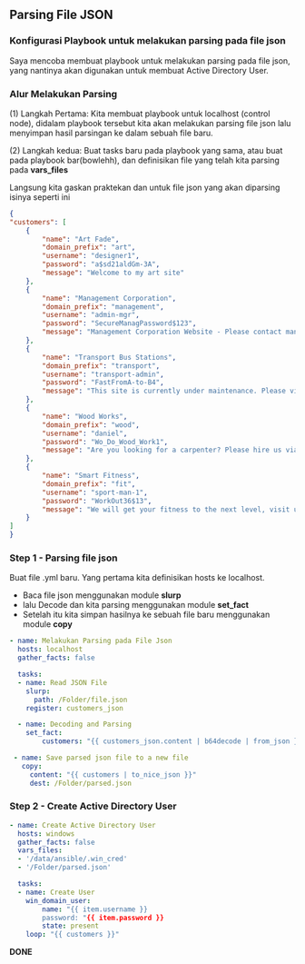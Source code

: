 ## Parsing File JSON
### Konfigurasi Playbook untuk melakukan parsing pada file json
Saya mencoba membuat playbook untuk melakukan parsing pada file json, yang nantinya akan digunakan untuk membuat Active Directory User.
### Alur Melakukan Parsing
(1) Langkah Pertama: Kita membuat playbook untuk localhost (control node), didalam playbook tersebut kita akan melakukan parsing file json lalu menyimpan hasil parsingan ke dalam sebuah file baru.

(2) Langkah kedua: Buat tasks baru pada playbook yang sama, atau buat pada playbook bar(bowlehh), dan definisikan file yang telah kita parsing pada **vars_files**

Langsung kita gaskan praktekan dan untuk file json yang akan diparsing isinya seperti ini
```json
{
"customers": [
    {
        "name": "Art Fade",
        "domain_prefix": "art",
        "username": "designer1",
        "password": "a$sd21aldGm-3A",
        "message": "Welcome to my art site"
    },
    {
        "name": "Management Corporation",
        "domain_prefix": "management",
        "username": "admin-mgr",
        "password": "SecureManagPassword$123",
        "message": "Management Corporation Website - Please contact manager@management.customer.com for more infos"
    },
    {
        "name": "Transport Bus Stations",
        "domain_prefix": "transport",
        "username": "transport-admin",
        "password": "FastFromA-to-B4",
        "message": "This site is currently under maintenance. Please visit later"
    },
    {
        "name": "Wood Works",
        "domain_prefix": "wood",
        "username": "daniel",
        "password": "Wo_Do_Wood_Work1",
        "message": "Are you looking for a carpenter? Please hire us via info@woodworks.com"
    },    
    {
        "name": "Smart Fitness",
        "domain_prefix": "fit",
        "username": "sport-man-1",
        "password": "WorkOut36$13",
        "message": "We will get your fitness to the next level, visit us at baker street 5 in california"
    }
]
}
```
### Step 1 - Parsing file json
Buat file .yml baru. Yang pertama kita definisikan hosts ke localhost.
- Baca file json menggunakan module **slurp**
- lalu Decode dan kita parsing menggunakan module **set_fact**
- Setelah itu kita simpan hasilnya ke sebuah file baru menggunakan module **copy**
```yml
- name: Melakukan Parsing pada File Json
  hosts: localhost
  gather_facts: false

  tasks:
  - name: Read JSON File
    slurp:
      path: /Folder/file.json
    register: customers_json

  - name: Decoding and Parsing
    set_fact:
        customers: "{{ customers_json.content | b64decode | from_json }}"

 - name: Save parsed json file to a new file
   copy:
     content: "{{ customers | to_nice_json }}"
     dest: /Folder/parsed.json
```
### Step 2 - Create Active Directory User
```yml
- name: Create Active Directory User
  hosts: windows
  gather_facts: false
  vars_files:
  - '/data/ansible/.win_cred'
  - '/Folder/parsed.json'

  tasks:
  - name: Create User
    win_domain_user:
        name: "{{ item.username }}
        password: "{{ item.password }}
        state: present
    loop: "{{ customers }}"
```
**DONE**
